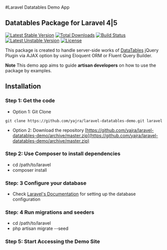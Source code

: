 #Laravel Datatables Demo App

## Datatables Package for Laravel 4|5

[![Latest Stable Version](https://poser.pugx.org/yajra/laravel-datatables-oracle/v/stable.png)](https://packagist.org/packages/yajra/laravel-datatables-oracle)
[![Total Downloads](https://poser.pugx.org/yajra/laravel-datatables-oracle/downloads.png)](https://packagist.org/packages/yajra/laravel-datatables-oracle)
[![Build Status](https://travis-ci.org/yajra/laravel-datatables-oracle.png?branch=master)](https://travis-ci.org/yajra/laravel-datatables-oracle)
[![Latest Unstable Version](https://poser.pugx.org/yajra/laravel-datatables-oracle/v/unstable.svg)](https://packagist.org/packages/yajra/laravel-datatables-oracle)
[![License](https://poser.pugx.org/yajra/laravel-datatables-oracle/license.svg)](https://packagist.org/packages/yajra/laravel-datatables-oracle)

This package is created to handle server-side works of [DataTables](http://datatables.net/) jQuery Plugin via AJAX option by using Eloquent ORM or Fluent Query Builder.

**Note** This demo app aims to guide **artisan developers** on how to use the package by examples.

## Installation

### Step 1: Get the code
- Option 1: Git Clone
```shell
git clone https://github.com/yajra/laravel-datatables-demo.git laravel
```
- Option 2: Download the repository [https://github.com/yajra/laravel-datatables-demo/archive/master.zip](https://github.com/yajra/laravel-datatables-demo/archive/master.zip)

### Step 2: Use Composer to install dependencies
- cd /path/to/laravel
- composer install

### Step: 3 Configure your database
- Check [Laravel's Documentation](http://laravel.com/docs/5.0/configuration) for setting up the database configuration

### Step: 4 Run migrations and seeders
- cd /path/to/laravel
- php artisan migrate --seed

### Step 5: Start Accessing the Demo Site
